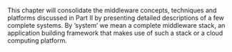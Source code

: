 This chapter will consolidate the middleware concepts, techniques and platforms discussed in Part II by presenting detailed descriptions of a few complete systems. By ’system’ we mean a complete middleware stack, an application building framework that makes use of such a stack or a cloud computing platform.
